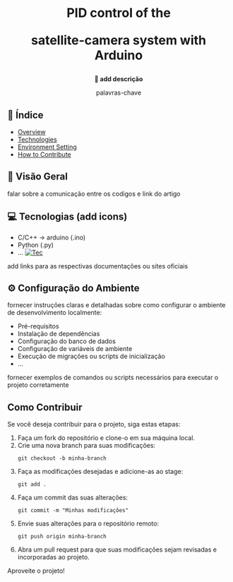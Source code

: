 <h1 align="center">PID control of the
<p>satellite-camera system with Arduino<p></h1>


<div align="center">
  <strong>🚀 add descrição </strong>
</div>

<div align="center">
  <p>palavras-chave</p>
  <p></p>
</div>

## 📖 Índice

- [Overview](#visão-geral)
- [Technologies](#tecnologias)
- [Environment Setting](#configuração-do-ambiente)
- [How to Contribute](#como-contribuir)

## 🔭 Visão Geral

falar sobre a comunicação entre os codigos e link do artigo

## 💻 Tecnologias (add icons)

- C/C++ -> arduino (.ino)
- Python (.py)
- ...
[![Tec](https://skillicons.dev/icons?i=py,cpp)](https://skillicons.dev)

add links para as respectivas documentações ou sites oficiais

## ⚙️ Configuração do Ambiente

fornecer instruções claras e detalhadas sobre como configurar o ambiente de desenvolvimento localmente:

- Pré-requisitos
- Instalação de dependências
- Configuração do banco de dados
- Configuração de variáveis de ambiente
- Execução de migrações ou scripts de inicialização
- ...

fornecer exemplos de comandos ou scripts necessários para executar o projeto corretamente

## Como Contribuir

Se você deseja contribuir para o projeto, siga estas etapas:

1. Faça um fork do repositório e clone-o em sua máquina local.
2. Crie uma nova branch para suas modificações:
   ```
   git checkout -b minha-branch
   ```
3. Faça as modificações desejadas e adicione-as ao stage:
   ```
   git add .
   ```
4. Faça um commit das suas alterações:
   ```
   git commit -m "Minhas modificações"
   ```
5. Envie suas alterações para o repositório remoto:
   ```
   git push origin minha-branch
   ```
6. Abra um pull request para que suas modificações sejam revisadas e incorporadas ao projeto.


Aproveite o projeto!
